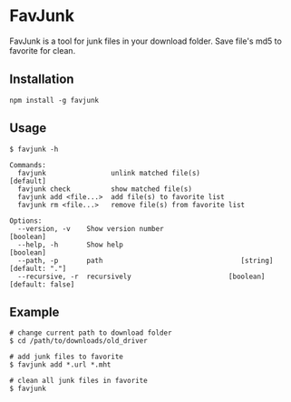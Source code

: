 # FavJunk

FavJunk is a tool for junk files in your download folder. Save file's md5 to favorite for clean.

## Installation

```
npm install -g favjunk
```

## Usage

``` shell
$ favjunk -h

Commands:
  favjunk                unlink matched file(s)                   [default]
  favjunk check          show matched file(s)
  favjunk add <file...>  add file(s) to favorite list
  favjunk rm <file...>   remove file(s) from favorite list

Options:
  --version, -v    Show version number                                 [boolean]
  --help, -h       Show help                                           [boolean]
  --path, -p       path                                  [string] [default: "."]
  --recursive, -r  recursively                        [boolean] [default: false]
```

## Example
``` shell
# change current path to download folder
$ cd /path/to/downloads/old_driver

# add junk files to favorite
$ favjunk add *.url *.mht

# clean all junk files in favorite
$ favjunk
```
